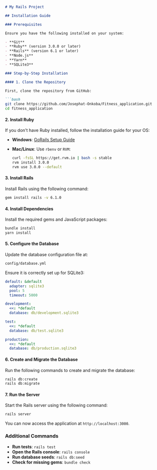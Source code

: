 ```markdown
# My Rails Project

## Installation Guide

### Prerequisites

Ensure you have the following installed on your system:

- **Git**
- **Ruby** (version 3.0.0 or later)
- **Rails** (version 6.1 or later)
- **Node.js**
- **Yarn**
- **SQLite3**

### Step-by-Step Installation

#### 1. Clone the Repository

First, clone the repository from GitHub:

```bash
git clone https://github.com/Josephat-Onkoba/Fitness_application.git
cd fitness_application
```

#### 2. Install Ruby

If you don't have Ruby installed, follow the installation guide for your OS:

- **Windows**: [GoRails Setup Guide](https://gorails.com/setup/windows/11)
- **Mac/Linux**: Use `rbenv` or `RVM`:
  
  ```bash
  curl -fsSL https://get.rvm.io | bash -s stable
  rvm install 3.0.0
  rvm use 3.0.0 --default
  ```

#### 3. Install Rails

Install Rails using the following command:

```bash
gem install rails -v 6.1.0
```

#### 4. Install Dependencies

Install the required gems and JavaScript packages:

```bash
bundle install
yarn install
```

#### 5. Configure the Database

Update the database configuration file at:

```bash
config/database.yml
```

Ensure it is correctly set up for SQLite3:

```yaml
default: &default
  adapter: sqlite3
  pool: 5
  timeout: 5000

development:
  <<: *default
  database: db/development.sqlite3

test:
  <<: *default
  database: db/test.sqlite3

production:
  <<: *default
  database: db/production.sqlite3
```

#### 6. Create and Migrate the Database

Run the following commands to create and migrate the database:

```bash
rails db:create
rails db:migrate
```

#### 7. Run the Server

Start the Rails server using the following command:

```bash
rails server
```

You can now access the application at `http://localhost:3000`.

### Additional Commands

- **Run tests**: `rails test`
- **Open the Rails console**: `rails console`
- **Run database seeds**: `rails db:seed`
- **Check for missing gems**: `bundle check`


